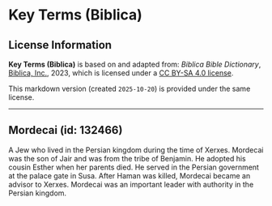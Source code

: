 # Key Terms (Biblica)

## License Information

**Key Terms (Biblica)** is based on and adapted from: _Biblica Bible Dictionary_, [Biblica, Inc.](https://www.biblica.com/), 2023, which is licensed under a [CC BY-SA 4.0 license](https://creativecommons.org/licenses/by-sa/4.0/legalcode.en).

This markdown version (created `2025-10-20`) is provided under the same license.



--------------------------------

## Mordecai (id: 132466)

A Jew who lived in the Persian kingdom during the time of Xerxes. Mordecai was the son of Jair and was from the tribe of Benjamin. He adopted his cousin Esther when her parents died. He served in the Persian government at the palace gate in Susa. After Haman was killed, Mordecai became an advisor to Xerxes. Mordecai was an important leader with authority in the Persian kingdom.


